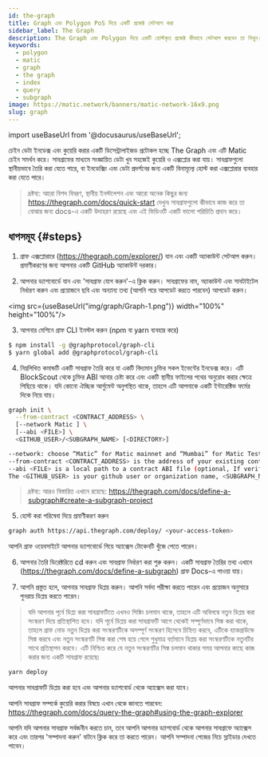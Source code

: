 ```yaml
---
id: the-graph
title: Graph এবং Polygon PoS দিয়ে একটি প্রজেক্ট সেটআপ করা
sidebar_label: The Graph
description: The Graph এবং Polygon দিয়ে একটি হোস্টকৃত প্রজেক্ট কীভাবে সেটআপ করবেন তা শিখুন।
keywords:
  - polygon
  - matic
  - graph
  - the graph
  - index
  - query
  - subgraph
image: https://matic.network/banners/matic-network-16x9.png
slug: graph
---
```


import useBaseUrl from '@docusaurus/useBaseUrl';

চেইন ডেটা ইনডেক্স এবং কুয়েরি করার একটি ডিসেন্ট্রালাইজড প্রটোকল হচ্ছে The Graph এবং এটি Matic চেইন সমর্থন করে। সাবগ্রাফের মাধ্যমে সংজ্ঞায়িত ডেটা খুব সহজেই কুয়েরি ও এক্সপ্লোর করা যায়। সাবগ্রাফগুলো স্থানীয়ভাবে তৈরি করা যেতে পারে, বা ইনডেক্সিং এবং ডেটা প্রদর্শনের জন্য একটি বিনামূল্যে হোস্ট করা এক্সপ্লোরার ব্যবহার করা যেতে পারে।

> দ্রষ্টব্য: আরো বিশদ বিবরণ, স্থানীয় ইনস্টলেশন এবং আরো অনেক কিছুর জন্য https://thegraph.com/docs/quick-start দেখুন৷ সাবগ্রাফগুলো কীভাবে কাজ করে তা বোঝার জন্য docs-এ একটি উদাহরণ রয়েছে এবং এই ভিডিওটি একটি ভালো পরিচিতি প্রদান করে।

## ধাপসমূহ {#steps}

1. গ্রাফ এক্সপ্লোরারে (https://thegraph.com/explorer/) যান এবং একটি অ্যাকাউন্ট সেটআপ করুন। প্রমাণীকরণের জন্য আপনার একটি GitHub অ্যাকাউন্ট দরকার।

2. আপনার ড্যাশবোর্ডে যান এবং 'সাবগ্রাফ যোগ করুন'-এ ক্লিক করুন। সাবগ্রাফের নাম, অ্যাকাউন্ট এবং সাবটাইটেল নির্ধারণ করুন এবং প্রয়োজনে ছবি এবং অন্যান্য তথ্য (আপনি পরে আপডেট করতে পারবেন) আপডেট করুন।

<img src={useBaseUrl("img/graph/Graph-1.png")} width="100%" height="100%"/>


3. আপনার মেশিনে গ্রাফ CLI ইনস্টল করুন (npm বা yarn ব্যবহার করে)

```bash
$ npm install -g @graphprotocol/graph-cli
$ yarn global add @graphprotocol/graph-cli
```

4. নিম্নলিখিত কমান্ডটি একটি সাবগ্রাফ তৈরি করে যা একটি বিদ্যমান চুক্তির সকল ইভেন্টের ইনডেক্স করে। এটি BlockScout থেকে চুক্তির ABI আনার চেষ্টা করে এবং একটি স্থানীয় ফাইলের পথের অনুরোধ করার ক্ষেত্রে পিছিয়ে থাকে। যদি কোনো ঐচ্ছিক আর্গুমেন্ট অনুপস্থিত থাকে, তাহলে এটি আপনাকে একটি ইন্টারেক্টিভ ফর্মের দিকে নিয়ে যায়।

```bash
graph init \
  --from-contract <CONTRACT_ADDRESS> \
  [--network Matic ] \
  [--abi <FILE>] \
  <GITHUB_USER>/<SUBGRAPH_NAME> [<DIRECTORY>]

--network: choose “Matic” for Matic mainnet and “Mumbai” for Matic Testnet.
--from-contract <CONTRACT_ADDRESS> is the address of your existing contract which you have deployed on the Matic network: Testnet or Mainnet.
--abi <FILE> is a local path to a contract ABI file (optional, If verified in BlockScout, the graph will grab the ABI, otherwise you will need to manually add the ABI. You can save the abi from BlockScout or by running truffle compile or solc on a public project.)
The <GITHUB_USER> is your github user or organization name, <SUBGRAPH_NAME> is the name for your subgraph, and <DIRECTORY> is the optional name of the directory where graph init will put the example subgraph manifest.
```

> দ্রষ্টব্য: আরও বিস্তারিত এখানে রয়েছে: https://thegraph.com/docs/define-a-subgraph#create-a-subgraph-project

5. হোস্ট করা পরিষেবা দিয়ে প্রমাণীকরণ করুন

```bash
graph auth https://api.thegraph.com/deploy/ <your-access-token>
```
আপনি গ্রাফ ওয়েবসাইটে আপনার ড্যাশবোর্ডে গিয়ে অ্যাক্সেস টোকেনটি খুঁজে পেতে পারেন।

6. আপনার তৈরি ডিরেক্টরিতে cd করুন এবং সাবগ্রাফ নির্ধারণ করা শুরু করুন। একটি সাবগ্রাফ তৈরির তথ্য এখানে (https://thegraph.com/docs/define-a-subgraph) গ্রাফ Docs-এ পাওয়া যায়।

7. আপনি প্রস্তুত হলে, আপনার সাবগ্রাফ ডিপ্লয় করুন। আপনি সর্বদা পরীক্ষা করতে পারেন এবং প্রয়োজন অনুসারে পুনরায় ডিপ্লয় করতে পারেন।

> যদি আপনার পূর্বে ডিপ্ল্য করা সাবগ্রাফটিতে এখনও সিঙ্কিং চলমান থাকে, তাহলে এটি অবিলম্বে নতুন ডিপ্লয় করা সংস্করণ দিয়ে প্রতিস্থাপিত হবে। যদি পূর্বে ডিপ্লয় করা সাবগ্রাফটি আগে থেকেই সম্পূর্ণভাবে সিঙ্ক করা থাকে, তাহলে গ্রাফ নোড নতুন ডিপ্লয় করা সংস্করণটিকে অসম্পূর্ণ সংস্করণ হিসেবে চিহ্নিত করবে, এটিকে ব্যাকগ্রাউন্ডে সিঙ্ক করবে এবং নতুন সংস্করণটি সিঙ্ক করা শেষ হয়ে গেলে শুধুমাত্র বর্তমানে ডিপ্লয় করা সংস্করণটিকে নতুনটির সাথে প্রতিস্থাপন করবে। এটি নিশ্চিত করে যে নতুন সংস্করণটির সিঙ্ক চলমান থাকার সময় আপনার কাছে কাজ করার জন্য একটি সাবগ্রাফ রয়েছে৷

```bash
yarn deploy
```

আপনার সাবগ্রাফটি ডিপ্লয় করা হবে এবং আপনার ড্যাশবোর্ড থেকে অ্যাক্সেস করা যাবে।

আপনি সাবগ্রাফ সম্পর্কে কুয়েরি করার বিষয়ে এখান থেকে জানতে পারবেন: https://thegraph.com/docs/query-the-graph#using-the-graph-explorer

আপনি যদি আপনার সাবগ্রাফ সর্বজনীন করতে চান, তবে আপনি আপনার ড্যাশবোর্ড থেকে আপনার সাবগ্রাফে অ্যাক্সেস করে এবং তারপর 'সম্পাদনা করুন' বাটনে ক্লিক করে তা করতে পারেন। আপনি সম্পাদনা পেজের নিচে স্লাইডার দেখতে পাবেন।
